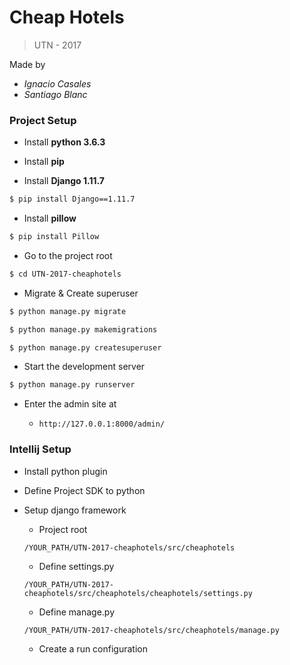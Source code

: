 # Cheap Hotels

> UTN - 2017

Made by

 - _Ignacio Casales_
 - _Santiago Blanc_

### Project Setup

- Install **python 3.6.3**

- Install **pip**

- Install **Django 1.11.7** 
```Bash
$ pip install Django==1.11.7
```

- Install **pillow**

````Bash
$ pip install Pillow
````

- Go to the project root

````Bash
$ cd UTN-2017-cheaphotels
````

- Migrate & Create superuser

````bash
$ python manage.py migrate

$ python manage.py makemigrations

$ python manage.py createsuperuser
````

- Start the development server
````Bash
$ python manage.py runserver
````

- Enter the admin site at 
 
    - `http://127.0.0.1:8000/admin/`

### Intellij Setup

- Install python plugin

- Define Project SDK to python

- Setup django framework

    - Project root
    
    `/YOUR_PATH/UTN-2017-cheaphotels/src/cheaphotels`
    
    - Define settings.py
    
    `/YOUR_PATH/UTN-2017-cheaphotels/src/cheaphotels/cheaphotels/settings.py`
    
    - Define manage.py
    
    `/YOUR_PATH/UTN-2017-cheaphotels/src/cheaphotels/manage.py`
    
    - Create a run configuration
